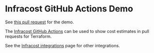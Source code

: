 # Infracost GitHub Actions Demo

See [this pull request](https://github.com/prasanjit-/infracost-gh-actions-demo/pull/1) for the demo.

The [Infracost GitHub Actions](https://github.com/infracost/actions) can be used to show cost estimates in pull requests for Terraform.

See the [Infracost integrations](https://www.infracost.io/docs/integrations/cicd) page for other integrations.
